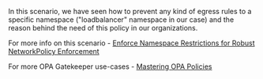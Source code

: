 In this scenario, we have seen how to prevent any kind of egress rules to a specific namespace ("loadbalancer" namespace in our case) and the reason behind the need of this policy in our organizations.

For more info on this scenario - [Enforce Namespace Restrictions for Robust NetworkPolicy Enforcement](https://cloudsecops.com/network-policy-2)

For more OPA Gatekeeper use-cases - [Mastering OPA Policies](https://cloudsecops.com/opa-gatekeeper)
